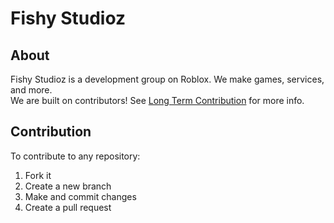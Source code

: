 # Fishy Studioz  
  
## About
Fishy Studioz is a development group on Roblox. We make games, services, and more.  
We are built on contributors! See [Long Term Contribution](#long-term-contribution) for more info.

## Contribution
To contribute to any repository:
1. Fork it
2. Create a new branch
3. Make and commit changes
4. Create a pull request
